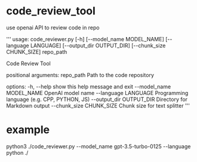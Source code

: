 # code_review_tool
use openai API to review code in repo

'''
usage: code_reviewer.py [-h] [--model_name MODEL_NAME] [--language LANGUAGE] [--output_dir OUTPUT_DIR] [--chunk_size CHUNK_SIZE] repo_path

Code Review Tool

positional arguments:
  repo_path             Path to the code repository

options:
  -h, --help            show this help message and exit
  --model_name MODEL_NAME
                        OpenAI model name
  --language LANGUAGE   Programming language (e.g. CPP, PYTHON, JS)
  --output_dir OUTPUT_DIR
                        Directory for Markdown output
  --chunk_size CHUNK_SIZE
                        Chunk size for text splitter
'''

# example
python3 ./code_reviewer.py --model_name gpt-3.5-turbo-0125 --language python ./
